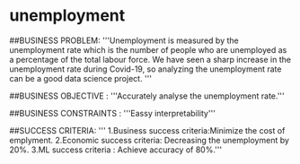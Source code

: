 # unemployment
##BUSINESS PROBLEM: 
'''Unemployment is measured by the unemployment rate which is the number of people
who are unemployed as a percentage of the total labour force. We have seen a sharp
increase in the unemployment rate during Covid-19, so analyzing the unemployment rate
can be a good data science project. '''

##BUSINESS OBJECTIVE : 
'''Accurately analyse the unemployment rate.'''

##BUSINESS CONSTRAINTS : 
'''Eassy interpretability'''

##SUCCESS CRITERIA: 
'''
1.Business success criteria:Minimize the cost of emplyment. 
2.Economic success criteria: Decreasing the unemployment by 20%.
3.ML success criteria : Achieve accuracy of 80%.'''
